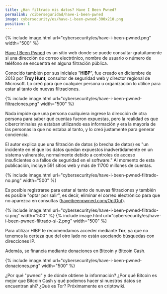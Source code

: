 ```yaml
---
title: ¿Han filtrado mis datos? Have I Been Pwned?
permalink: /ciberseguridad/have-i-been-pwned
image: cybersecurity/es/have-i-been-pwned-300x210.png
position: 1
---
```


{% include image.html url="cybersecurity/es/have-i-been-pwned.png" width="500" %}

[Have I Been Pwned](https://haveibeenpwned.com/) es un sitio web donde se puede consultar gratuitamente si una dirección de correo electrónico, nombre de usuario o número de teléfono se encuentra en alguna filtración pública.

Conocido también por sus iniciales "**HIBP**", fue creado en diciembre de 2013 por **Troy Hunt**, consultor de seguridad web y director regional de Microsoft. Lo creó para que cualquier persona u organización lo utilice para estar al tanto de nuevas filtraciones.

{% include image.html url="cybersecurity/es/have-i-been-pwned-filtraciones.png" width="500" %}

Nada impide que una persona cualquiera ingrese la dirección de otra persona para saber qué cuentas fueron expuestas, pero la realidad es que cibercriminales ya estaban utilizando esa información y era la mayoría de las personas la que no estaba al tanto, y lo creó justamente para generar conciencia.

El autor explica que una filtración de datos (o brecha de datos) es "un incidente en el que los datos quedan expuestos inadvertidamente en un sistema vulnerable, normalmente debido a controles de acceso insuficientes o a fallos de seguridad en el software." Al momento de esta publicación, incluye 591 sitios web y más de 11700 millones de cuentas.

{% include image.html url="cybersecurity/es/have-i-been-pwned-filtrado-no.png" width="500" %}

Es posible registrarse para estar al tanto de nuevas filtraciones y también es posible "optar por salir", es decir, eliminar el correo electrónico para que no aparezca en consultas ([haveibeenpwned.com/OptOut](https://haveibeenpwned.com/OptOut)).

{% include image.html url="cybersecurity/es/have-i-been-pwned-filtrado-si.png" width="500" %}
{% include image.html url="cybersecurity/es/have-i-been-pwned-filtrado-si-2.png" width="500" %}

Para utilizar HIBP te recomendamos acceder mediante **Tor**, ya que no tenemos la certeza que del otro lado no están asociando búsquedas con direcciones IP.

Además, se financia mediante donaciones en Bitcoin y Bitcoin Cash.

{% include image.html url="cybersecurity/es/have-i-been-pwned-donaciones.png" width="500" %}

¿Por qué "pwned" y de dónde obtiene la información? ¿Por qué Bitcoin es mejor que Bitcoin Cash y qué podemos hacer si nuestros datos se encuentran ahí? ¿Qué es Tor? Próximamente en criptowiki.
